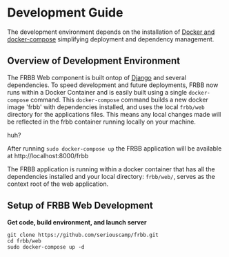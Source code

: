 # Development Guide
The development environment depends on the installation of [Docker and docker-compose](https://docs.docker.com/compose/install/) simplifying deployment and dependency management.

## Overview of Development Environment
The FRBB Web component is built ontop of [Django](https://www.djangoproject.com/) and several dependencies. To speed development and future deployments, FRBB now runs within a Docker Container and is easily built using a single `docker-compose` command. This `docker-compose` command builds a new docker image 'frbb' with dependencies installed, and uses the local `frbb/web` directory for the applications files. This means any local changes made will be reflected in the frbb container running locally on your machine.

huh? 

After running `sudo docker-compose up` the FRBB application will be available at http://localhost:8000/frbb

The FRBB application is running within a docker container that has all the dependencies installed and your local directory: `frbb/web/`, serves as the context root of the web application.

## Setup of FRBB Web Development 

**Get code, build environment, and launch server**
```
git clone https://github.com/seriouscamp/frbb.git
cd frbb/web
sudo docker-compose up -d
```






